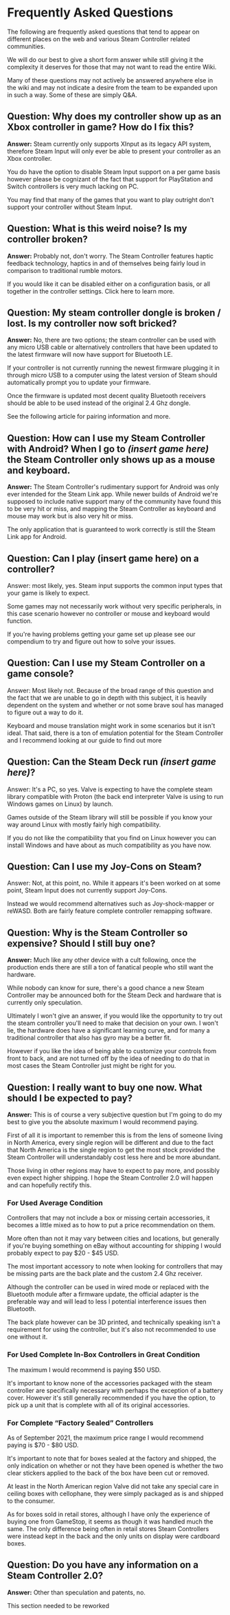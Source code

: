 # Frequently Asked Questions

The following are frequently asked questions that tend to appear on different places on the web and various Steam Controller related communities.

We will do our best to give a short form answer while still giving it the complexity it deserves for those that may not want to read the entire Wiki.

Many of these questions may not actively be answered anywhere else in the wiki and may not indicate a desire from the team to be expanded upon in such a way. Some of these are simply Q&A.


## Question: Why does my controller show up as an Xbox controller in game? How do I fix this?

**Answer:** Steam currently only supports XInput as its legacy API system, therefore Steam Input will only ever be able to present your controller as an Xbox controller. 

You do have the option to disable Steam Input support on a per game basis however please be cognizant of the fact that support for PlayStation and Switch controllers is very much lacking on PC.

You may find that many of the games that you want to play outright don't support your controller without Steam Input.


## Question: What is this weird noise? Is my controller broken?

**Answer:** Probably not, don't worry. The Steam Controller features haptic feedback technology, haptics in and of themselves being fairly loud in comparison to traditional rumble motors.

If you would like it can be disabled either on a configuration basis, or all together in the controller settings. Click here to learn more.

## Question: My steam controller dongle is broken / lost. Is my controller now soft bricked?

**Answer:** No, there are two options; the steam controller can be used with any micro USB cable or alternatively controllers that have been updated to the latest firmware will now have support for Bluetooth LE.

If your controller is not currently running the newest firmware plugging it in through micro USB to a computer using the latest version of Steam should automatically prompt you to update your firmware.

Once the firmware is updated most decent quality Bluetooth receivers should be able to be used instead of the original 2.4 Ghz dongle.

See the following article for pairing information and more.


## Question: How can I use my Steam Controller with Android? When I go to *(insert game here)* the Steam Controller only shows up as a mouse and keyboard.

**Answer:** The Steam Controller's rudimentary support for Android was only ever intended for the Steam Link app. While newer builds of Android we're supposed to include native support many of the community have found this to be very hit or miss, and mapping the Steam Controller as keyboard and mouse may work but is also very hit or miss.

The only application that is guaranteed to work correctly is still the Steam Link app for Android.


## Question: Can I play (insert game here) on a controller?

Answer: most likely, yes. Steam input supports the common input types that your game is likely to expect. 

Some games may not necessarily work without very specific peripherals, in this case scenario however no controller or mouse and keyboard would function.

If you're having problems getting your game set up please see our compendium to try and figure out how to solve your issues.


## Question: Can I use my Steam Controller on a game console?

Answer: Most likely not. Because of the broad range of this question and the fact that we are unable to go in depth with this subject, it is heavily dependent on the system and whether or not some brave soul has managed to figure out a way to do it.

Keyboard and mouse translation might work in some scenarios but it isn't ideal. That said, there is a ton of emulation potential for the Steam Controller and I recommend looking at our guide to find out more


## Question: Can the Steam Deck run *(insert game here)*?

Answer: It's a PC, so yes. Valve is expecting to have the complete steam library compatible with Proton (the back end interpreter Valve is using to run Windows games on Linux) by launch.

Games outside of the Steam library will still be possible if you know your way around Linux with mostly fairly high compatibility.

If you do not like the compatibility that you find on Linux however you can install Windows and have about as much compatibility as you have now.


## Question: Can I use my Joy-Cons on Steam?

Answer: Not, at this point, no. While it appears it's been worked on at some point, Steam Input does not currently support Joy-Cons.

Instead we would recommend alternatives such as Joy-shock-mapper or reWASD. Both are fairly feature complete controller remapping software.


## Question: Why is the Steam Controller so expensive? Should I still buy one?

**Answer:** Much like any other device with a cult following, once the production ends there are still a ton of fanatical people who still want the hardware.

While nobody can know for sure, there's a good chance a new Steam Controller may be announced both for the Steam Deck and hardware that is currently only speculation.

Ultimately I won't give an answer, if you would like the opportunity to try out the steam controller you'll need to make that decision on your own. I won't lie, the hardware does have a significant learning curve, and for many a traditional controller that also has gyro may be a better fit.

However if you like the idea of being able to customize your controls from front to back, and are not turned off by the idea of needing to do that in most cases the Steam Controller just might be right for you.


## Question: I really want to buy one now. What should I be expected to pay?

**Answer:** This is of course a very subjective question but I'm going to do my best to give you the absolute maximum I would recommend paying.

First of all it is important to remember this is from the lens of someone living in North America, every single region will be different and due to the fact that North America is the single region to get the most stock provided the Steam Controller will understandably cost less here and be more abundant.

Those living in other regions may have to expect to pay more, and possibly even expect higher shipping. I hope the Steam Controller 2.0 will happen and can hopefully rectify this.


### For Used Average Condition 

Controllers that may not include a box or missing certain accessories, it becomes a little mixed as to how to put a price recommendation on them.

More often than not it may vary between cities and locations, but generally if you're buying something on eBay without accounting for shipping I would probably expect to pay $20 - $45 USD.

The most important accessory to note when looking for controllers that may be missing parts are the back plate and the custom 2.4 Ghz receiver.

Although the controller can be used in wired mode or replaced with the Bluetooth module after a firmware update, the official adapter is the preferable way and will lead to less l potential interference issues then Bluetooth.

The back plate however can be 3D printed, and technically speaking isn't a requirement for using the controller, but it's also not recommended to use one without it.


### For Used Complete In-Box Controllers in Great Condition 
The maximum I would recommend is paying $50 USD. 

It's important to know none of the accessories packaged with the steam controller are specifically necessary with perhaps the exception of a battery cover. However it's still generally recommended if you have the option, to pick up a unit that is complete with all of its original accessories.


### For Complete “Factory Sealed” Controllers
As of September 2021, the maximum price range I would recommend paying is $70 - $80 USD.

It's important to note that for boxes  sealed at the factory and shipped, the only indication on whether or not they have been opened is whether the two clear stickers applied to the back of the box have been cut or removed. 

At least in the North American region Valve did not take any special care in ceiling boxes with cellophane, they were simply packaged as is and shipped to the consumer.

As for boxes sold in retail stores, although I have only the experience of buying one from GameStop, it seems as though it was handled much the same. The only difference being often in retail stores Steam Controllers were instead kept in the back and the only units on display were cardboard boxes.

## Question: Do you have any information on a Steam Controller 2.0?

**Answer:** Other than speculation and patents, no. 

This section needed to be reworked

